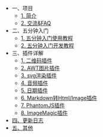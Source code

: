 - 一、项目
	- [1. 简介](#)
	- [2. 交流&FAQ](简介/交流.md)
- 二、五分钟入门
	- [1. 五分钟入门使用教程](入门/五分钟入门使用教程.md)
	- [2. 五分钟入门开发教程](入门/五分钟入门开发教程.md)
- 三、插件详解
	- [1. 二维码插件]()
	- [2. AWT图片插件]()
	- [3. svg渲染插件]()
	- [4. 音频插件]()
	- [5. 日期插件]()
	- [6. Markdown转Html/Image插件]()
	- [7. PhantomJS插件]()
	- [8. ImageMagic插件]()
- [四、更新日志](迭代/更新日志.md)
- [五、其他](其他/其他.md)
